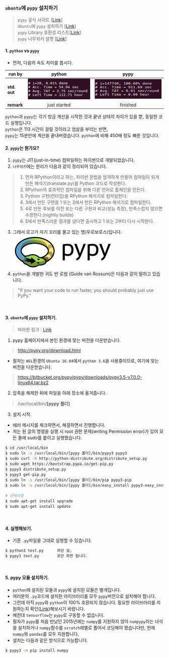 ### `ubuntu`에 `pypy` 설치하기

> `pypy` 공식 사이트 [[Link](http://pypy.org/)]  
> `Ubuntu`에 `pypy` 설치하기 [[Link](https://blog.naver.com/PostView.nhn?blogId=stop2y&logNo=221524935207&categoryNo=0&parentCategoryNo=0&viewDate=&currentPage=1&postListTopCurrentPage=1&from=postView)]  
> `pypy` Library 호환성 리스트[[Link](http://packages.pypy.org/)]  
> `pypy` 나무위키 설명 [[Link](https://namu.wiki/w/PyPy)]  

#### 1. `python` vs `pypy`

* 먼저, 다음의 속도 차이를 봅시다.  

| **run by** | **python** | **pypy**|
|---|:---:|:---:|
|**std. out**|![python](/pypy_install_ubuntu/images/python.png)|![python](/pypy_install_ubuntu/images/pypy.png)  |
| **remark** | just started | finished|

`python`과 `pypy`는 각기 방금 계산을 시작한 것과 끝낸 상태의 차이가 있을 뿐, 동일한 코드 실행입니다.  
`python`은 113 시간이 걸릴 것이라고 엄살을 부리는 반면,  
`pypy`는 15분만에 계산을 끝내버렸습니다. `python`에 비해 450배 정도 빠른 것입니다. 
<br>  

#### 2. `pypy`는 뭔가요?
1. `pypy`는 JIT(just-in-time) 컴파일하는 파이썬으로 개발되었습니다.  
2. `나무위키`에는 원리가 다음과 같이 정리되어 있습니다.  
> 1. 먼저 RPython이라고 하는, 파이썬 문법을 엄격하게 만들어 컴파일이 되게 만든 해석기(translate.py)를 Python 코드로 작성한다.  
> 2. RPython의 효과적인 컴파일을 위해 다른 언어로 툴체인을 만든다.  
> 3. Python 구현(런타임)을 RPython 해석기로 컴파일한다.  
> 4. 3에서 만든 구현을 1 또는 2에서 만든 RPython 해석기로 컴파일한다.  
> 5. 4로 만든 후보를 이전 또는 다른 구현과 비교(성능 측정), 만족스럽지 않으면 수정한다.(nightly builds)  
> 6. 5에서 만족스러운 결과를 냈다면 출시하고 1 또는 2부터 다시 시작한다.  
3. 그래서 로고가 자기 꼬리를 물고 있는 뱀(우로보로스)입니다.  
![logo](/pypy_install_ubuntu/images/pypy_logo.png)
3. `python`을 개발한 귀도 반 로썸 (Guide van Rossum)은 다음과 같이 말하고 있습니다.  
> "If you want your code to run faster, you should probably just use PyPy."
<br>  

#### 3. `ubuntu`에 `pypy` 설치하기.  
> 따라한 링크 : [Link](https://blog.naver.com/PostView.nhn?blogId=stop2y&logNo=221524935207&categoryNo=0&parentCategoryNo=0&viewDate=&currentPage=1&postListTopCurrentPage=1&from=postView)

1. pypy 홈페이지에서 본인 환경에 맞는 버전을 다운받습니다.  
> http://pypy.org/download.html  

  * 필자는 `WSL`환경의 `Ubuntu 16.04`에서 `python 3.6`을 사용중이므로, 여기에 맞는 버전을 다운받습니다.
> https://bitbucket.org/pypy/pypy/downloads/pypy3.5-v7.0.0-linux64.tar.bz2  

2. 압축을 해제한 뒤에 파일을 아래 장소에 옮겨줍니다.  
> /usr/local/bin/**[pypy 폴더]**

3. 설치 시작.  
* 에러 메시지를 체크하면서, 해결하면서 진행합니다. 
* 저는 원 글의 명령을 실행 시 root 권한 문제(writing Permission error)가 있어 모든 줄에 sudo를 붙이고 실행했습니다.  
```bash
$ cd /usr/local/bin  
$ sudo ln -s /usr/local/bin/[pypy 폴더]/bin/pypy3 pypy3  
$ sudo curl -O http://python-distribute.org/distribute_setup.py  
$ sudo wget https://bootstrap.pypa.io/get-pip.py  
$ pypy3 distribute_setup.py  
$ pypy3 get-pip.py  
$ sudo ln -s /usr/local/bin/[pypy 폴더]/bin/pip pypy3-pip  
$ sudo ln -s /usr/local/bin/[pypy 폴더]/bin/easy_install pypy3-easy_install

# 선택사항  
$ sudo apt-get install upgrade  
$ sudo apt-get install update  
```
<br>  

#### 4. 실행해보기.
* 기존 `.py`파일을 그대로 실행할 수 있습니다.  
```bash
$ python3 test.py      하던 걸,
$ pypy3 test.py        로만 하면 됩니다.
```
<br>

#### 5. pypy 모듈 설치하기.  
* `python`에 설치된 모듈과 `pypy`에 설치된 모듈은 별개입니다.  
* 여러분의 `.py`코드에 설치한 라이브러리를 모두 `pypy`버전으로 설치해야 합니다.  
* 그런데 아직 `pypy`와 `python`이 100% 호환되지 않습니다. 필요한 라이브러리를 지원하는지 확인([Link](http://packages.pypy.org/))해보시기 바랍니다.  
* 예컨대 `tensorflow`는 `pypy`로 구동할 수 없습니다.
* 필자가 `pypy`를 처음 만났던 2015년에는 `numpy`를 지원하지 않아 `numpypy`라는 녀석을 설치하거나 `numpy`함수를 `scratch`레벨로 풀어서 코딩해야 했습니다만, 현재 `numpy`와 `pandas`를 모두 지원합니다.
* 설치는 다음과 같은 방식으로 가능합니다.  

```bash
$ pypy3 -m pip install numpy  
```
